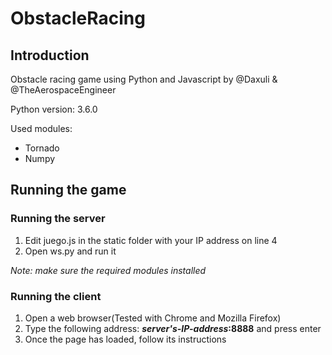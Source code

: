 # ObstacleRacing
## Introduction
Obstacle racing game using Python and Javascript
by @Daxuli & @TheAerospaceEngineer

Python version: 3.6.0

Used modules:

- Tornado
- Numpy
## Running the game
### Running the server
1. Edit juego.js in the static folder with your IP address on line 4
2. Open ws.py and run it

*Note: make sure the required modules installed*
### Running the client
1. Open a web browser(Tested with Chrome and Mozilla Firefox)
2. Type the following address: ***server's-IP-address*:8888** and press enter
3. Once the page has loaded, follow its instructions
